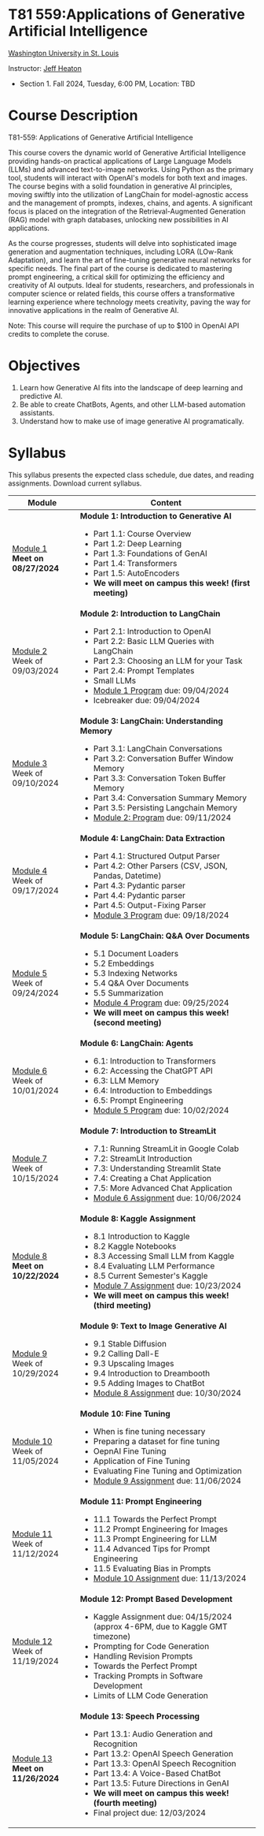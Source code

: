 # T81 559:Applications of Generative Artificial Intelligence

[Washington University in St. Louis](http://www.wustl.edu)

Instructor: [Jeff Heaton](https://sites.wustl.edu/jeffheaton/)

- Section 1. Fall 2024, Tuesday, 6:00 PM, Location: TBD

# Course Description

T81-559: Applications of Generative Artificial Intelligence

This course covers the dynamic world of Generative Artificial Intelligence providing hands-on practical applications of Large Language Models (LLMs) and advanced text-to-image networks. Using Python as the primary tool, students will interact with OpenAI's models for both text and images. The course begins with a solid foundation in generative AI principles, moving swiftly into the utilization of LangChain for model-agnostic access and the management of prompts, indexes, chains, and agents. A significant focus is placed on the integration of the Retrieval-Augmented Generation (RAG) model with graph databases, unlocking new possibilities in AI applications.

As the course progresses, students will delve into sophisticated image generation and augmentation techniques, including LORA (LOw-Rank Adaptation), and learn the art of fine-tuning generative neural networks for specific needs. The final part of the course is dedicated to mastering prompt engineering, a critical skill for optimizing the efficiency and creativity of AI outputs. Ideal for students, researchers, and professionals in computer science or related fields, this course offers a transformative learning experience where technology meets creativity, paving the way for innovative applications in the realm of Generative AI.

Note: This course will require the purchase of up to $100 in OpenAI API credits to complete the coruse.

# Objectives

1. Learn how Generative AI fits into the landscape of deep learning and predictive AI.
2. Be able to create ChatBots, Agents, and other LLM-based automation assistants.
3. Understand how to make use of image generative AI programatically.

# Syllabus

This syllabus presents the expected class schedule, due dates, and reading assignments. Download current syllabus.

| Module                                                                      | Content                                                                                                                                                                                                                                                                                                                                                            |
| --------------------------------------------------------------------------- | ------------------------------------------------------------------------------------------------------------------------------------------------------------------------------------------------------------------------------------------------------------------------------------------------------------------------------------------------------------------ |
| [Module 1](t81_559_class_01_1_overview.ipynb)<br>**Meet on 08/27/2024**     | **Module 1: Introduction to Generative AI**<ul><li>Part 1.1: Course Overview<li>Part 1.2: Deep Learning<li>Part 1.3: Foundations of GenAI<li>Part 1.4: Transformers<li>Part 1.5: AutoEncoders<li>**We will meet on campus this week! (first meeting)**</ul>                                                                                                        |
| [Module 2](t81_559_class_02_1_langchain.ipynb)<br>Week of 09/03/2024        | **Module 2: Introduction to LangChain**<ul><li> Part 2.1: Introduction to OpenAI<li>Part 2.2: Basic LLM Queries with LangChain<li>Part 2.3: Choosing an LLM for your Task<li>Part 2.4: Prompt Templates<li>Small LLMs<li>[Module 1 Program](./assignments/assignment_yourname_class1.ipynb) due: 09/04/2024<li> Icebreaker due: 09/04/2024</ul>                    |
| [Module 3](t81_559_class_03_1_langchain_memory.ipynb)<br>Week of 09/10/2024 | **Module 3: LangChain: Understanding Memory**<ul><li>Part 3.1: LangChain Conversations<li> Part 3.2: Conversation Buffer Window Memory<li>Part 3.3: Conversation Token Buffer Memory<li>Part 3.4: Conversation Summary Memory<li>Part 3.5: Persisting Langchain Memory<li>[Module 2: Program](./assignments/assignment_yourname_class2.ipynb) due: 09/11/2024</ul> |
| [Module 4](t81_559_class_04_1_langchain_data.ipynb)<br>Week of 09/17/2024   | **Module 4: LangChain: Data Extraction**<ul><li>Part 4.1: Structured Output Parser<li>Part 4.2: Other Parsers (CSV, JSON, Pandas, Datetime)<li>Part 4.3: Pydantic parser<li>Part 4.4: Pydantic parser<li>Part 4.5: Output-Fixing Parser<li>[Module 3 Program](./assignments/assignment_yourname_class3.ipynb) due: 09/18/2024</ul>                                 |
| [Module 5](t81_559_class_05_1_langchain_doc.ipynb)<br>Week of 09/24/2024    | **Module 5: LangChain: Q&A Over Documents**<ul><li>5.1 Document Loaders<li>5.2 Embeddings<li>5.3 Indexing Networks<li>5.4 Q&A Over Documents<li>5.5 Summarization<li>[Module 4 Program](./assignments/assignment_yourname_class4.ipynb) due: 09/25/2024<li>**We will meet on campus this week! (second meeting)**</ul>                                             |
| [Module 6](t81_559_class_06_1_agents.ipynb)<br>Week of 10/01/2024           | **Module 6: LangChain: Agents**<ul><li>6.1: Introduction to Transformers<li>6.2: Accessing the ChatGPT API<li>6.3: LLM Memory<li>6.4: Introduction to Embeddings<li>6.5: Prompt Engineering<li>[Module 5 Program](./assignments/assignment_yourname_class5.ipynb) due: 10/02/2024</ul>                                                                             |
| [Module 7](t81_559_class_07_1_streamlit.ipynb)<br>Week of 10/15/2024        | **Module 7: Introduction to StreamLit**<ul><li>7.1: Running StreamLit in Google Colab<li>7.2: StreamLit Introduction<li>7.3: Understanding Streamlit State<li>7.4: Creating a Chat Application<li>7.5: More Advanced Chat Application<li>[Module 6 Assignment](./assignments/assignment_yourname_class6.ipynb) due: 10/06/2024</ul>                                |
| [Module 8](t81_559_class_08_1_kaggle_intro.ipynb)<br>**Meet on 10/22/2024** | **Module 8: Kaggle Assignment**<ul><li>8.1 Introduction to Kaggle<li>8.2 Kaggle Notebooks<li>8.3 Accessing Small LLM from Kaggle<li>8.4 Evaluating LLM Performance<li>8.5 Current Semester's Kaggle<li>[Module 7 Assignment](./assignments/assignment_yourname_class7.ipynb) due: 10/23/2024<li>**We will meet on campus this week! (third meeting)**</ul>         |
| [Module 9](t81_559_class_09_1_image_genai.ipynb)<br>Week of 10/29/2024      | **Module 9: Text to Image Generative AI**<ul><li>9.1 Stable Diffusion<li>9.2 Calling Dall-E<li>9.3 Upscaling Images<li>9.4 Introduction to Dreambooth<li>9.5 Adding Images to ChatBot<li>[Module 8 Assignment](./assignments/assignment_yourname_class8.ipynb) due: 10/30/2024</ul>                                                                                |
| [Module 10](t81_559_class_10_1_finetune.ipynb)<br>Week of 11/05/2024        | **Module 10: Fine Tuning**<ul><li>When is fine tuning necessary<li>Preparing a dataset for fine tuning<li>OepnAI Fine Tuning<li>Application of Fine Tuning<li>Evaluating Fine Tuning and Optimization<li>[Module 9 Assignment](./assignments/assignment_yourname_class9.ipynb) due: 11/06/2024</ul>                                                                |
| [Module 11](t81_559_class_11_1_prompt.ipynb)<br>Week of 11/12/2024          | **Module 11: Prompt Engineering**<ul><li>11.1 Towards the Perfect Prompt<li>11.2 Prompt Engineering for Images<li>11.3 Prompt Engineering for LLM<li>11.4 Advanced Tips for Prompt Engineering<li>11.5 Evaluating Bias in Prompts<li>[Module 10 Assignment](./assignments/assignment_yourname_class10.ipynb) due: 11/13/2024</ul>                                  |
| [Module 12](t81_559_class_12_1_dev.ipynb)<br>Week of 11/19/2024             | **Module 12: Prompt Based Development**<ul><li>Kaggle Assignment due: 04/15/2024 (approx 4-6PM, due to Kaggle GMT timezone)<li>Prompting for Code Generation<li>Handling Revision Prompts<li>Towards the Perfect Prompt<li>Tracking Prompts in Software Development<li>Limits of LLM Code Generation</ul>                                                          |
| [Module 13](t81_559_class_13_1_voice.ipynb)<br>**Meet on 11/26/2024**       | **Module 13: Speech Processing**<ul><li>Part 13.1: Audio Generation and Recognition <li>Part 13.2: OpenAI Speech Generation<li>Part 13.3: OpenAI Speech Recognition<li>Part 13.4: A Voice-Based ChatBot<li>Part 13.5: Future Directions in GenAI<li>**We will meet on campus this week! (fourth meeting)**<li>Final project due: 12/03/2024</ul>                   |

